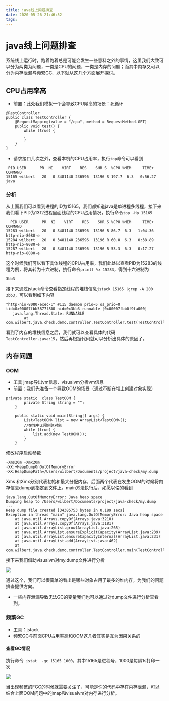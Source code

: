 ```yaml
---
title: java线上问题排查
date: 2020-05-26 21:46:52
tags:
---
```


# java线上问题排查

系统线上运行时，跑着跑着总是可能会发生一些意料之外的事情，这里我们大致可以分为两类为问题，一类是CPU的问题，一类是内存的问题；而其中内存又可以分为内存泄漏与频繁GC，以下就从这几个方面展开探讨。

<!--more-->

## CPU占用率高

* 前置：此处我们模拟一个会导致CPU飚高的场景：死循环

```
@RestController
public class TestController {
	@RequestMapping(value = "/cpu", method = RequestMethod.GET)
	public void test() {
		while (true) {

		}
	}
}
```

* 请求接口几次之外，查看本机的CPU占用率，执行`top`命令可以看到

```
 PID USER      PR  NI    VIRT    RES    SHR S  %CPU %MEM     TIME+ COMMAND
15165 wilbert   20   0 3481140 236596  13196 S 197.7  6.3   0:56.27 java 
```

### 分析

从上面我们可以看到进程的ID为15165，我们都知道java是单进程多线程，接下来我们看下PID为1312进程里面线程的CPU占用情况，执行命令`top -Hp 15165`

```
  PID USER      PR  NI    VIRT    RES    SHR S %CPU %MEM     TIME+ COMMAND                                                                                                               
15283 wilbert   20   0 3481140 236596  13196 R 86.7  6.3   1:04.36 http-nio-8080-e                                                                                                      
15284 wilbert   20   0 3481140 236596  13196 R 60.0  6.3   0:38.89 http-nio-8080-e                                                                                                      
15287 wilbert   20   0 3481140 236596  13196 R 53.3  6.3   0:17.27 http-nio-8080-e
```

这个时候我们可以看下具体线程的CPU占用率，我们此处以查看PID为15283的线程为例，将其转为十六进制，执行命令`printf %x 15283`，得到十六进制为

```
3bb3
```

接下来通过jstack命令查看指定线程的堆栈信息`jstack 15165 |grep -A 200 3bb3`，可以看到如下内容

```
"http-nio-8080-exec-1" #115 daemon prio=5 os_prio=0 tid=0x00007fbb5877f800 nid=0x3bb3 runnable [0x00007fbb0f9fa000]
   java.lang.Thread.State: RUNNABLE
        at com.wilbert.java.check.demo.controller.TestController.test(TestController.java:15)
```

看到了内存的堆栈信息之后，我们就可以查看具体的代码`TestController.java:15`，然后再根据代码就可以分析出具体的原因了。

## 内存问题

### OOM

* 工具 jmap导出vm信息，visualvm分析vm信息
* 前置：我们先准备一个导致OOM的场景（通过不断在堆上创建对象实现）

```
private static  class TestOOM {
		private String string = "";
	}

	public static void main(String[] args) {
		List<TestOOM> list = new ArrayList<TestOOM>();
		//在堆中无限创建对象
		while (true) {
			list.add(new TestOOM());
		}
	}
```

修改程序启动参数 

```
-Xms20m -Xmx20m 
-XX:+HeapDumpOnOutOfMemoryError 
-XX:HeapDumpPath=/Users/wilbert/Documents/project/java-check/my.dump
```

Xms 和Xmx分别代表初始和最大分配内存，后面两个代表在发生OOM的时候将内存信息dump到指定到文件上。main方法执行后，如愿以偿的看到

```
java.lang.OutOfMemoryError: Java heap space
Dumping heap to /Users/wilbert/Documents/project/java-check/my.dump ...
Heap dump file created [34385753 bytes in 0.189 secs]
Exception in thread "main" java.lang.OutOfMemoryError: Java heap space
	at java.util.Arrays.copyOf(Arrays.java:3210)
	at java.util.Arrays.copyOf(Arrays.java:3181)
	at java.util.ArrayList.grow(ArrayList.java:265)
	at java.util.ArrayList.ensureExplicitCapacity(ArrayList.java:239)
	at java.util.ArrayList.ensureCapacityInternal(ArrayList.java:231)
	at java.util.ArrayList.add(ArrayList.java:462)
	at com.wilbert.java.check.demo.controller.TestController.main(TestController.java:41)
```

接下来我们借助visualvm对my.dump文件进行分析

![](https://tva1.sinaimg.cn/large/007S8ZIlgy1gf68oa983nj31ys0m6dnf.jpg)

通过这个，我们可以很简单的看出是哪些对象占用了最多的堆内存，为我们的问题排查提供方向。

* 一些内存泄漏导致无法GC的变量我们也可以通过对dump文件进行分析查看到。

### 频繁GC

* 工具：jstack
* 频繁GC与前面CPU占用率高和OOM这几者其实是互为因果关系的

#### 查看GC情况

执行命令` jstat  -gc 15165 1000`，其中15165是进程号，1000是每隔1s打印一次

![](https://tva1.sinaimg.cn/large/007S8ZIlgy1gf68zmzjtoj31gc06sq58.jpg)

当出现频繁的FGC的时候就需要关注了，可能是你的代码中存在内存泄漏，可以结合上面OOM问题中的jmap和visualvm对内存进行分析。